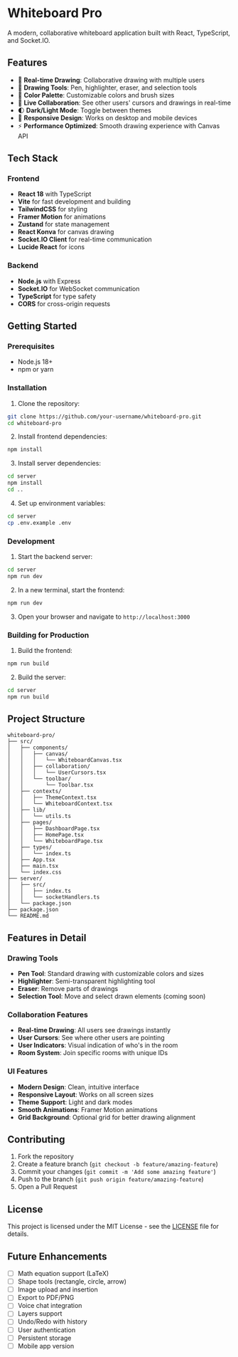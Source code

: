 # Whiteboard Pro

A modern, collaborative whiteboard application built with React, TypeScript, and Socket.IO.

## Features

- 🎨 **Real-time Drawing**: Collaborative drawing with multiple users
- 🔧 **Drawing Tools**: Pen, highlighter, eraser, and selection tools
- 🎨 **Color Palette**: Customizable colors and brush sizes
- 👥 **Live Collaboration**: See other users' cursors and drawings in real-time
- 🌓 **Dark/Light Mode**: Toggle between themes
- 📱 **Responsive Design**: Works on desktop and mobile devices
- ⚡ **Performance Optimized**: Smooth drawing experience with Canvas API

## Tech Stack

### Frontend
- **React 18** with TypeScript
- **Vite** for fast development and building
- **TailwindCSS** for styling
- **Framer Motion** for animations
- **Zustand** for state management
- **React Konva** for canvas drawing
- **Socket.IO Client** for real-time communication
- **Lucide React** for icons

### Backend
- **Node.js** with Express
- **Socket.IO** for WebSocket communication
- **TypeScript** for type safety
- **CORS** for cross-origin requests

## Getting Started

### Prerequisites
- Node.js 18+
- npm or yarn

### Installation

1. Clone the repository:
```bash
git clone https://github.com/your-username/whiteboard-pro.git
cd whiteboard-pro
```

2. Install frontend dependencies:
```bash
npm install
```

3. Install server dependencies:
```bash
cd server
npm install
cd ..
```

4. Set up environment variables:
```bash
cd server
cp .env.example .env
```

### Development

1. Start the backend server:
```bash
cd server
npm run dev
```

2. In a new terminal, start the frontend:
```bash
npm run dev
```

3. Open your browser and navigate to `http://localhost:3000`

### Building for Production

1. Build the frontend:
```bash
npm run build
```

2. Build the server:
```bash
cd server
npm run build
```

## Project Structure

```
whiteboard-pro/
├── src/
│   ├── components/
│   │   ├── canvas/
│   │   │   └── WhiteboardCanvas.tsx
│   │   ├── collaboration/
│   │   │   └── UserCursors.tsx
│   │   └── toolbar/
│   │       └── Toolbar.tsx
│   ├── contexts/
│   │   ├── ThemeContext.tsx
│   │   └── WhiteboardContext.tsx
│   ├── lib/
│   │   └── utils.ts
│   ├── pages/
│   │   ├── DashboardPage.tsx
│   │   ├── HomePage.tsx
│   │   └── WhiteboardPage.tsx
│   ├── types/
│   │   └── index.ts
│   ├── App.tsx
│   ├── main.tsx
│   └── index.css
├── server/
│   ├── src/
│   │   ├── index.ts
│   │   └── socketHandlers.ts
│   └── package.json
├── package.json
└── README.md
```

## Features in Detail

### Drawing Tools
- **Pen Tool**: Standard drawing with customizable colors and sizes
- **Highlighter**: Semi-transparent highlighting tool
- **Eraser**: Remove parts of drawings
- **Selection Tool**: Move and select drawn elements (coming soon)

### Collaboration Features
- **Real-time Drawing**: All users see drawings instantly
- **User Cursors**: See where other users are pointing
- **User Indicators**: Visual indication of who's in the room
- **Room System**: Join specific rooms with unique IDs

### UI Features
- **Modern Design**: Clean, intuitive interface
- **Responsive Layout**: Works on all screen sizes
- **Theme Support**: Light and dark modes
- **Smooth Animations**: Framer Motion animations
- **Grid Background**: Optional grid for better drawing alignment

## Contributing

1. Fork the repository
2. Create a feature branch (`git checkout -b feature/amazing-feature`)
3. Commit your changes (`git commit -m 'Add some amazing feature'`)
4. Push to the branch (`git push origin feature/amazing-feature`)
5. Open a Pull Request

## License

This project is licensed under the MIT License - see the [LICENSE](LICENSE) file for details.

## Future Enhancements

- [ ] Math equation support (LaTeX)
- [ ] Shape tools (rectangle, circle, arrow)
- [ ] Image upload and insertion
- [ ] Export to PDF/PNG
- [ ] Voice chat integration
- [ ] Layers support
- [ ] Undo/Redo with history
- [ ] User authentication
- [ ] Persistent storage
- [ ] Mobile app version
